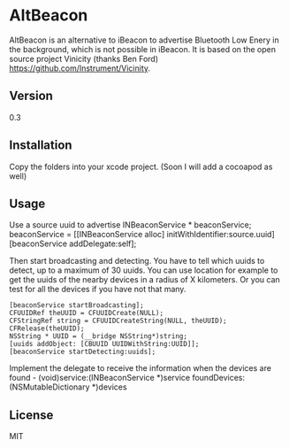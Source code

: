 AltBeacon
=========

AltBeacon is an alternative to iBeacon to advertise Bluetooth Low Enery in the background, which is not possible in iBeacon. It is based on the open source project Vinicity (thanks Ben Ford) https://github.com/Instrument/Vicinity.


Version
----

0.3

Installation
--------------

Copy the folders into your xcode project. (Soon I will add a cocoapod as well)

Usage
--------------

Use a source uuid to advertise
    INBeaconService * beaconService;
    beaconService = [[INBeaconService alloc] initWithIdentifier:source.uuid]
    [beaconService addDelegate:self];

Then start broadcasting and detecting. You have to tell which uuids to detect, up to a maximum of 30 uuids. You can use location for example to get the uuids of the nearby devices in a radius of X kilometers. Or you can test for all the devices if you have not that many.

    [beaconService startBroadcasting];
    CFUUIDRef theUUID = CFUUIDCreate(NULL);
    CFStringRef string = CFUUIDCreateString(NULL, theUUID);
    CFRelease(theUUID);
    NSString * UUID = (__bridge NSString*)string;
    [uuids addObject: [CBUUID UUIDWithString:UUID]];
    [beaconService startDetecting:uuids];
    
Implement the delegate to receive the information when the devices are found
    - (void)service:(INBeaconService *)service foundDevices:(NSMutableDictionary *)devices


License
----

MIT

    